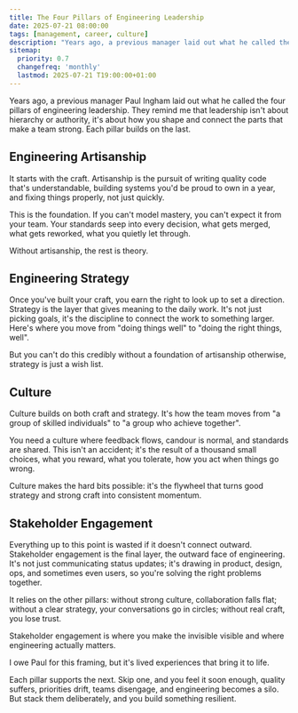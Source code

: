```yaml
---
title: The Four Pillars of Engineering Leadership
date: 2025-07-21 08:00:00
tags: [management, career, culture]
description: "Years ago, a previous manager laid out what he called the four pillars of engineering leadership. I keep returning to them because they're straightforward, but never simplistic. They remind me that leadership isn't about hierarchy or authority, it's about how you shape and connect the parts that make a team strong. Each pillar builds on the last; miss one, and the whole structure loses its balance."
sitemap:
  priority: 0.7
  changefreq: 'monthly'
  lastmod: 2025-07-21 T19:00:00+01:00
---
```


Years ago, a previous manager Paul Ingham laid out what he called the four pillars of engineering leadership. They remind me that leadership isn't about hierarchy or authority, it's about how you shape and connect the parts that make a team strong. Each pillar builds on the last.

## Engineering Artisanship

It starts with the craft. Artisanship is the pursuit of writing quality code that's understandable, building systems you'd be proud to own in a year, and fixing things properly, not just quickly.

This is the foundation. If you can't model mastery, you can't expect it from your team. Your standards seep into every decision, what gets merged, what gets reworked, what you quietly let through.

Without artisanship, the rest is theory.

## Engineering Strategy

Once you've built your craft, you earn the right to look up to set a direction. Strategy is the layer that gives meaning to the daily work. It's not just picking goals, it's the discipline to connect the work to something larger.
Here's where you move from "doing things well" to "doing the right things, well".

But you can't do this credibly without a foundation of artisanship otherwise, strategy is just a wish list.

## Culture

Culture builds on both craft and strategy. It's how the team moves from "a group of skilled individuals" to "a group who achieve together". 

You need a culture where feedback flows, candour is normal, and standards are shared.
This isn't an accident; it's the result of a thousand small choices, what you reward, what you tolerate, how you act when things go wrong.

Culture makes the hard bits possible: it's the flywheel that turns good strategy and strong craft into consistent momentum.

## Stakeholder Engagement

Everything up to this point is wasted if it doesn't connect outward. Stakeholder engagement is the final layer, the outward face of engineering. It's not just communicating status updates; it's drawing in product, design, ops, and sometimes even users, so you're solving the right problems together.

It relies on the other pillars: without strong culture, collaboration falls flat; without a clear strategy, your conversations go in circles; without real craft, you lose trust.

Stakeholder engagement is where you make the invisible visible and where engineering actually matters.

I owe Paul for this framing, but it's lived experiences that bring it to life.

Each pillar supports the next. Skip one, and you feel it soon enough, quality suffers, priorities drift, teams disengage, and engineering becomes a silo. But stack them deliberately, and you build something resilient.

